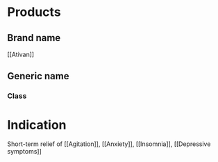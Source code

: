 # Products

## Brand name
[[Ativan]]

## Generic name


### Class


# Indication
Short-term relief of [[Agitation]], [[Anxiety]], [[Insomnia]], [[Depressive symptoms]]